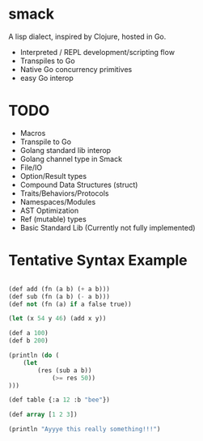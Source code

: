 # smack

A lisp dialect, inspired by Clojure, hosted in Go.

- Interpreted / REPL development/scripting flow
- Transpiles to Go
- Native Go concurrency primitives
- easy Go interop


# TODO
- Macros
- Transpile to Go
- Golang standard lib interop
- Golang channel type in Smack
- File/IO
- Option/Result types
- Compound Data Structures (struct)
- Traits/Behaviors/Protocols
- Namespaces/Modules
- AST Optimization
- Ref (mutable) types
- Basic Standard Lib (Currently not fully implemented)



# Tentative Syntax Example

```lisp

(def add (fn (a b) (+ a b)))
(def sub (fn (a b) (- a b)))
(def not (fn (a) if a false true))

(let (x 54 y 46) (add x y))

(def a 100)
(def b 200)

(println (do (
    (let 
        (res (sub a b)) 
            (>= res 50))
)))

(def table {:a 12 :b "bee"})

(def array [1 2 3])

(println "Ayyye this really something!!!")

```
